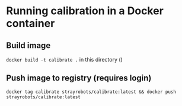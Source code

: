 # Running calibration in a Docker container

## Build image
`docker build -t calibrate .` in this directory ()

## Push image to registry (requires login)

`docker tag calibrate strayrobots/calibrate:latest && docker push strayrobots/calibrate:latest`
